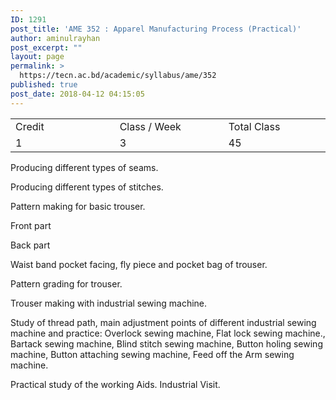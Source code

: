 ```yaml
---
ID: 1291
post_title: 'AME 352 : Apparel Manufacturing Process (Practical)'
author: aminulrayhan
post_excerpt: ""
layout: page
permalink: >
  https://tecn.ac.bd/academic/syllabus/ame/352
published: true
post_date: 2018-04-12 04:15:05
---
```

<table width="623">
<tbody>
<tr>
<td width="204">Credit</td>
<td width="217">Class / Week</td>
<td width="201">Total Class</td>
</tr>
<tr>
<td width="204">1</td>
<td width="217">3</td>
<td width="201">45</td>
</tr>
</tbody>
</table>
Producing different types of seams.

Producing different types of stitches.

Pattern making for basic trouser.

Front part

Back part

Waist band pocket facing, fly piece and pocket bag of trouser.

Pattern grading for trouser.

Trouser making with industrial sewing machine.

Study of thread path, main adjustment points of different industrial sewing machine and practice: Overlock sewing machine, Flat lock sewing machine., Bartack sewing machine, Blind stitch sewing machine, Button holing sewing machine, Button attaching sewing machine, Feed off the Arm sewing machine.

Practical study of the working Aids. Industrial Visit.